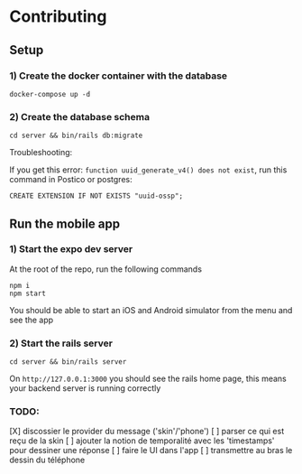 # Contributing

## Setup

### 1) Create the docker container with the database

```
docker-compose up -d
```

### 2) Create the database schema

```
cd server && bin/rails db:migrate
```

Troubleshooting:

If you get this error: `function uuid_generate_v4() does not exist`, run this command in Postico or postgres:

```
CREATE EXTENSION IF NOT EXISTS "uuid-ossp";
```

## Run the mobile app

### 1) Start the expo dev server

At the root of the repo, run the following commands

```
npm i
npm start
```

You should be able to start an iOS and Android simulator from the menu and see the app

### 2) Start the rails server

```
cd server && bin/rails server
```

On `http://127.0.0.1:3000` you should see the rails home page, this means your backend server is running correctly

### TODO:

[X] discossier le provider du message ('skin'/'phone')
[ ] parser ce qui est reçu de la skin
[ ] ajouter la notion de temporalité avec les 'timestamps' pour dessiner une réponse
[ ] faire le UI dans l'app
[ ] transmettre au bras le dessin du téléphone